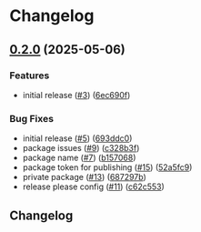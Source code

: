 # Changelog

## [0.2.0](https://github.com/valstro/markdown-rules-mcp/compare/markdown-rules-mcp-v0.1.0...markdown-rules-mcp-v0.2.0) (2025-05-06)


### Features

* initial release ([#3](https://github.com/valstro/markdown-rules-mcp/issues/3)) ([6ec690f](https://github.com/valstro/markdown-rules-mcp/commit/6ec690f6af56d18f0e4920779927d1a2fa343858))


### Bug Fixes

* initial release ([#5](https://github.com/valstro/markdown-rules-mcp/issues/5)) ([693ddc0](https://github.com/valstro/markdown-rules-mcp/commit/693ddc0e609c3681e1ebeceb8df6d24babcaa35e))
* package issues ([#9](https://github.com/valstro/markdown-rules-mcp/issues/9)) ([c328b3f](https://github.com/valstro/markdown-rules-mcp/commit/c328b3f6e55f3f088342060b767ba46c3c92f569))
* package name ([#7](https://github.com/valstro/markdown-rules-mcp/issues/7)) ([b157068](https://github.com/valstro/markdown-rules-mcp/commit/b157068619e2280ce0790886afdd9a6731cd6c9b))
* package token for publishing ([#15](https://github.com/valstro/markdown-rules-mcp/issues/15)) ([52a5fc9](https://github.com/valstro/markdown-rules-mcp/commit/52a5fc98dcb801240dff69bfda3e5fd6bc3d16cc))
* private package ([#13](https://github.com/valstro/markdown-rules-mcp/issues/13)) ([687297b](https://github.com/valstro/markdown-rules-mcp/commit/687297b024d69a5c128d767129d8a97c450d4f09))
* release please config ([#11](https://github.com/valstro/markdown-rules-mcp/issues/11)) ([c62c553](https://github.com/valstro/markdown-rules-mcp/commit/c62c55380bcb76382d21ec9d413482fbb092e49f))

## Changelog
